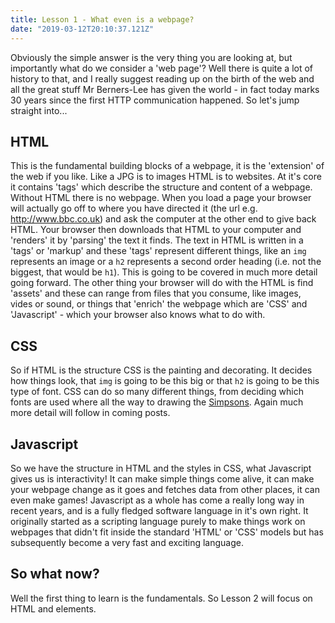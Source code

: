 ```yaml
---
title: Lesson 1 - What even is a webpage?
date: "2019-03-12T20:10:37.121Z"
---
```


Obviously the simple answer is the very thing you are looking at, but
importantly what do we consider a 'web page'? Well there is quite a lot of
history to that, and I really suggest reading up on the birth of the web and all
the great stuff Mr Berners-Lee has given the world - in fact today marks 30
years since the first HTTP communication happened. So let's jump straight
into...

## HTML

This is the fundamental building blocks of a webpage, it is the 'extension' of
the web if you like. Like a JPG is to images HTML is to websites. At it's core
it contains 'tags' which describe the structure and content of a webpage.
Without HTML there is no webpage. When you load a page your browser will actually
go off to where you have directed it (the url e.g. http://www.bbc.co.uk) and ask
the computer at the other end to give back HTML. Your browser then downloads
that HTML to your computer and 'renders' it by 'parsing' the text it finds. The
text in HTML is written in a 'tags' or 'markup' and these 'tags' represent
different things, like an `img` represents an image or a `h2` represents a
second order heading (i.e. not the biggest, that would be `h1`). This is going
to be covered in much more detail going forward. The other thing your browser
will do with the HTML is find 'assets' and these can range from files that you
consume, like images, vides or sound, or things that 'enrich' the webpage which
are 'CSS' and 'Javascript' - which your browser also knows what to do with.

## CSS

So if HTML is the structure CSS is the painting and decorating. It decides how
things look, that `img` is going to be this big or that `h2` is going to be this
type of font. CSS can do so many different things, from deciding which fonts are
used where all the way to drawing the
[Simpsons](https://pattle.github.io/simpsons-in-css/). Again much more detail
will follow in coming posts.

## Javascript

So we have the structure in HTML and the styles in CSS, what Javascript gives us
is interactivity! It can make simple things come alive, it can make your webpage
change as it goes and fetches data from other places, it can even make games!
Javascript as a whole has come a really long way in recent years, and is a fully
fledged software language in it's own right. It originally started as a
scripting language purely to make things work on webpages that didn't fit inside
the standard 'HTML' or 'CSS' models but has subsequently become a very fast and
exciting language.

## So what now?

Well the first thing to learn is the fundamentals. So Lesson 2 will focus on
HTML and elements.